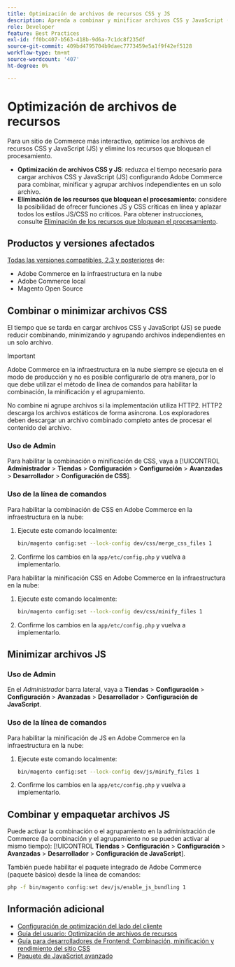 ```yaml
---
title: Optimización de archivos de recursos CSS y JS
description: Aprenda a combinar y minificar archivos CSS y JavaScript (JS) para proyectos de Adobe Commerce desde el administrador o desde la línea de comandos.
role: Developer
feature: Best Practices
exl-id: ff0bc407-b563-418b-9d6a-7c1dc8f235df
source-git-commit: 409bd4795704b9daec7773459e5a1f9f42ef5128
workflow-type: tm+mt
source-wordcount: '407'
ht-degree: 0%

---
```


# Optimización de archivos de recursos

Para un sitio de Commerce más interactivo, optimice los archivos de recursos CSS y JavaScript (JS) y elimine los recursos que bloquean el procesamiento.

- **Optimización de archivos CSS y JS**: reduzca el tiempo necesario para cargar archivos CSS y JavaScript (JS) configurando Adobe Commerce para combinar, minificar y agrupar archivos independientes en un solo archivo.
- **Eliminación de los recursos que bloquean el procesamiento**: considere la posibilidad de ofrecer funciones JS y CSS críticas en línea y aplazar todos los estilos JS/CSS no críticos. Para obtener instrucciones, consulte [Eliminación de los recursos que bloquean el procesamiento](https://web.dev/render-blocking-resources/).

## Productos y versiones afectados

[Todas las versiones compatibles, 2.3 y posteriores](../../../release/versions.md) de:

- Adobe Commerce en la infraestructura en la nube
- Adobe Commerce local
- Magento Open Source

## Combinar o minimizar archivos CSS

El tiempo que se tarda en cargar archivos CSS y JavaScript (JS) se puede reducir combinando, minimizando y agrupando archivos independientes en un solo archivo.

>[!IMPORTANT]
>
>Adobe Commerce en la infraestructura en la nube siempre se ejecuta en el modo de producción y no es posible configurarlo de otra manera, por lo que debe utilizar el método de línea de comandos para habilitar la combinación, la minificación y el agrupamiento.

No combine ni agrupe archivos si la implementación utiliza HTTP2. HTTP2 descarga los archivos estáticos de forma asíncrona. Los exploradores deben descargar un archivo combinado completo antes de procesar el contenido del archivo.

### Uso de Admin

Para habilitar la combinación o minificación de CSS, vaya a [!UICONTROL **Administrador** > **Tiendas** > **Configuración** > **Configuración** > **Avanzadas** > **Desarrollador** > **Configuración de CSS**].

### Uso de la línea de comandos

Para habilitar la combinación de CSS en Adobe Commerce en la infraestructura en la nube:

1. Ejecute este comando localmente:

   ```bash
   bin/magento config:set --lock-config dev/css/merge_css_files 1
   ```

1. Confirme los cambios en la `app/etc/config.php` y vuelva a implementarlo.

Para habilitar la minificación CSS en Adobe Commerce en la infraestructura en la nube:

1. Ejecute este comando localmente:

   ```bash
   bin/magento config:set --lock-config dev/css/minify_files 1
   ```

1. Confirme los cambios en la `app/etc/config.php` y vuelva a implementarlo.

## Minimizar archivos JS

### Uso de Admin

En el *Administrador* barra lateral, vaya a **Tiendas** > **Configuración** > **Configuración** > **Avanzadas** > **Desarrollador** > **Configuración de JavaScript**.

### Uso de la línea de comandos

Para habilitar la minificación de JS en Adobe Commerce en la infraestructura en la nube:

1. Ejecute este comando localmente:

   ```bash
   bin/magento config:set --lock-config dev/js/minify_files 1
   ```

1. Confirme los cambios en la `app/etc/config.php` y vuelva a implementarlo.

## Combinar y empaquetar archivos JS

Puede activar la combinación o el agrupamiento en la administración de Commerce (la combinación y el agrupamiento no se pueden activar al mismo tiempo): [!UICONTROL **Tiendas** > **Configuración** > **Configuración** > **Avanzadas** > **Desarrollador** > **Configuración de JavaScript**].

También puede habilitar el paquete integrado de Adobe Commerce (paquete básico) desde la línea de comandos:

```bash
php -f bin/magento config:set dev/js/enable_js_bundling 1
```

## Información adicional

- [Configuración de optimización del lado del cliente](../../../performance/configuration.md#client-side-optimization-settings)
- [Guía del usuario: Optimización de archivos de recursos](https://docs.magento.com/user-guide/system/file-optimization.html)
- [Guía para desarrolladores de Frontend: Combinación, minificación y rendimiento del sitio CSS](https://developer.adobe.com/commerce/frontend-core/guide/css/#css-merging-minification-and-performance)
- [Paquete de JavaScript avanzado](../../../performance/advanced-js-bundling.md)
